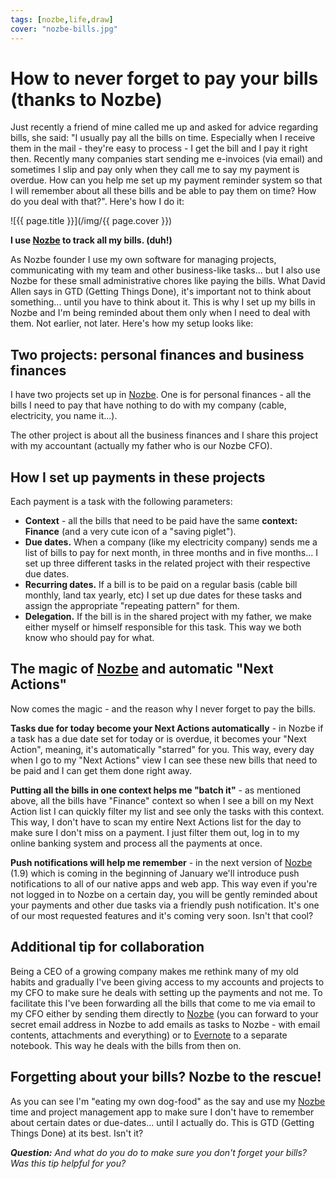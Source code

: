 ```yaml
---
tags: [nozbe,life,draw]
cover: "nozbe-bills.jpg"
---
```


# How to never forget to pay your bills (thanks to Nozbe)

Just recently a friend of mine called me up and asked for advice regarding bills, she said: "I usually pay all the bills on time. Especially when I receive them in the mail - they're easy to process - I get the bill and I pay it right then. Recently many companies start sending me e-invoices (via email) and sometimes I slip and pay only when they call me to say my payment is overdue. How can you help me set up my payment reminder system so that I will remember about all these bills and be able to pay them on time? How do you deal with that?". Here's how I do it:

<!--More-->

![{{ page.title }}](/img/{{ page.cover }})

**I use [Nozbe][n] to track all my bills. (duh!)**

As Nozbe founder I use my own software for managing projects, communicating with my team and other business-like tasks... but I also use  Nozbe for these small administrative chores like paying the bills. What David Allen says in GTD (Getting Things Done), it's important not to think about something... until you have to think about it. This is why I set up my bills in Nozbe and I'm being reminded about them only when I need to deal with them. Not earlier, not later. Here's how my setup looks like:

## Two projects: personal finances and business finances

I have two projects set up in [Nozbe][n]. One is for personal finances - all the bills I need to pay that have nothing to do with my company (cable, electricity, you name it...).

The other project is about all the business finances and I share this project with my accountant (actually my father who is our Nozbe CFO).

## How I set up payments in these projects

Each payment is a task with the following parameters:

* **Context** - all the bills that need to be paid have the same **context: Finance** (and a very cute icon of a "saving piglet").
* **Due dates.** When a company (like my electricity company) sends me a list of bills to pay for next month, in three months and in five months... I set up three different tasks in the related project with their respective due dates.
* **Recurring dates.** If a bill is to be paid on a regular basis (cable bill monthly, land tax yearly, etc) I set up due dates for these tasks and assign the appropriate "repeating pattern" for them.
* **Delegation.** If the bill is in the shared project with my father, we make either myself or himself responsible for this task. This way we both know who should pay for what.

## The magic of [Nozbe][n] and automatic "Next Actions"

Now comes the magic - and the reason why I never forget to pay the bills.

**Tasks due for today become your Next Actions automatically** - in Nozbe if a task has a due date set for today or is overdue, it becomes your "Next Action", meaning, it's automatically "starred" for you. This way, every day when I go to my "Next Actions" view I can see these new bills that need to be paid and I can get them done right away.

**Putting all the bills in one context helps me "batch it"** - as mentioned above, all the bills have "Finance" context so when I see a bill on my Next Action list I can quickly filter my list and see only the tasks with this context. This way, I don't have to scan my entire Next Actions list for the day to make sure I don't miss on a payment. I just filter them out, log in to my online banking system and process all the payments at once.

**Push notifications will help me remember** - in the next version of [Nozbe][n] (1.9) which is coming in the beginning of January we'll introduce push notifications to all of our native apps and web app. This way even if you're not logged in to Nozbe on a certain day, you will be gently reminded about your payments and other due tasks via a friendly push notification. It's one of our most requested features and it's coming very soon. Isn't that cool?

## Additional tip for collaboration

Being a CEO of a growing company makes me rethink many of my old habits and gradually I've been giving access to my accounts and projects to my CFO to make sure he deals with setting up the payments and not me. To facilitate this I've been forwarding all the bills that come to me via email to my CFO either by sending them directly to [Nozbe][n] (you can forward to your secret email address in Nozbe to add emails as tasks to Nozbe - with email contents, attachments and everything) or to [Evernote][] to a separate notebook. This way he deals with the bills from then on.

## Forgetting about your bills? Nozbe to the rescue!

As you can see I'm "eating my own dog-food" as the say and use my [Nozbe][n] time and project management app to make sure I don't have to remember about certain dates or due-dates... until I actually do. This is GTD (Getting Things Done) at its best. Isn't it?

***Question:*** *And what do you do to make sure you don't forget your bills? Was this tip helpful for you?*

[Dropbox]: http://db.tt/kD7Liux
[Evernote]: /how-i-use-evernote
[iPadOnly]: /ipadonly
[#iPadOnly]: http://ipadonly.com/
[Nozbe]: http://www.nozbe.com/
[Productive! Magazine]: http://www.productivemag.com/
[Productive! Show]: /productive_show
[@MSliwinski]: http://twitter.com/MSliwinski


[n]: https://michael.gratis/nozbe